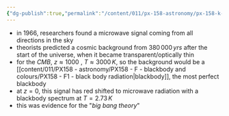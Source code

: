 ```yaml
---
{"dg-publish":true,"permalink":"/content/011/px-158-astronomy/px-158-k-the-universe/px-158-k3-cosmic-microwave-background/","noteIcon":"1","created":"2024-11-25T10:50:32.000+00:00","updated":"2024-11-26T20:14:51.232+00:00"}
---
```


- in $1966$, researchers found a microwave signal coming from all directions in the sky
- theorists predicted a cosmic background from $380\,000\,yrs$ after the start of the universe, when it became transparent/optically thin
- for the *CMB*, $z\approx 1000$ , $T\approx 3000\,K$, so the background would be a [[content/011/PX158 - astronomy/PX158 - F - blackbody and colours/PX158 - F1 - black body radiation\|blackbody]], the most perfect blackbody
- at $z=0$, this signal has red shifted to microwave radiation with a  blackbody spectrum at $T=2.73\,K$
- this was evidence for the "*big bang theory*"
